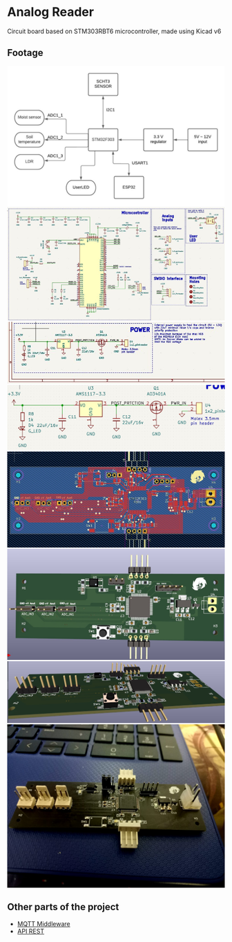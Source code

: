 # Analog Reader
Circuit board based on STM303RBT6 microcontroller, made using Kicad v6

## Footage

![](./Footage/Analog_reader_archtecture.jpeg)
![](./Footage/Schematic.jpg)
![](./Footage/power_circuit.jpg)
![](./Footage/power_closeup.jpg)
![](./Footage/PCB.jpg)
![](./Footage/3d_1.jpg)
![](./Footage/3d_2.jpg)
![](./Footage/fc8d9422-0036-4904-bd44-ffbc1b14e708.jfif)

## Other parts of the project
* [MQTT Middleware](https://github.com/juamarCas/MQTT_middleware)
* [API REST](https://github.com/juamarCas/Sensor_API_REST)
